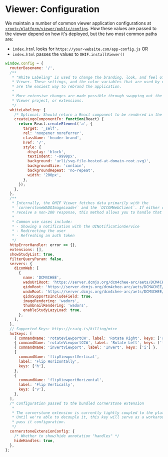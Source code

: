 # Viewer: Configuration

We maintain a number of common viewer application configurations at
[`<root>/platform/viewer/public/configs`][config-dir]. How these values are
passed to the viewer depend on how it's deployed, but the two most common paths
are:

- `index.html` looks for `https://your-website.com/app-config.js` OR
- `index.html` passes the values to `OHIF.installViewer()`

```js
window.config = {
  routerBasename: '/',
  /**
   * "White Labeling" is used to change the branding, look, and feel of the OHIF
   * Viewer. These settings, and the color variables that are used by our components,
   * are the easiest way to rebrand the application.
   *
   * More extensive changes are made possible through swapping out the UI library,
   * Viewer project, or extensions.
   */
  whiteLabeling: {
    /* Optional: Should return a React component to be rendered in the "Logo" section of the application's Top Navigation bar */
    createLogoComponentFn: function(React) {
      return React.createElement('a', {
        target: '_self',
        rel: 'noopener noreferrer',
        className: 'header-brand',
        href: '/',
        style: {
          display: 'block',
          textIndent: '-9999px',
          background: 'url(/svg-file-hosted-at-domain-root.svg)',
          backgroundSize: 'contain',
          backgroundRepeat: 'no-repeat',
          width: '200px',
        },
      });
    },
  },
  /**
   * Internally, the OHIF Viewer fetches data primarily with the
   * `cornerstoneWADOImageLoader` and the `DICOMWebClient`. If either of these
   * receive a non-200 response, this method allows you to handle that error.
   *
   * Common use cases include:
   * - Showing a notification with the UINotificationService
   * - Redirecting the user
   * - Refreshing an auth token
   */
  httpErrorHandler: error => {},
  extensions: [],
  showStudyList: true,
  filterQueryParam: false,
  servers: {
    dicomWeb: [
      {
        name: 'DCM4CHEE',
        wadoUriRoot: 'https://server.dcmjs.org/dcm4chee-arc/aets/DCM4CHEE/wado',
        qidoRoot: 'https://server.dcmjs.org/dcm4chee-arc/aets/DCM4CHEE/rs',
        wadoRoot: 'https://server.dcmjs.org/dcm4chee-arc/aets/DCM4CHEE/rs',
        qidoSupportsIncludeField: true,
        imageRendering: 'wadors',
        thumbnailRendering: 'wadors',
        enableStudyLazyLoad: true,
      },
    ],
  },
  // Supported Keys: https://craig.is/killing/mice
  hotkeys: [
    { commandName: 'rotateViewportCW', label: 'Rotate Right', keys: ['r'] },
    { commandName: 'rotateViewportCCW', label: 'Rotate Left', keys: ['l'] },
    { commandName: 'invertViewport', label: 'Invert', keys: ['i'] },
    {
      commandName: 'flipViewportVertical',
      label: 'Flip Horizontally',
      keys: ['h'],
    },
    {
      commandName: 'flipViewportHorizontal',
      label: 'Flip Vertically',
      keys: ['v'],
    },
  ],
  /* Configuration passed to the bundled cornerstone extension
   *
   * The cornerstone extension is currently tightly coupled to the platform.
   * Until we're able to decouple it, this key will serve as a workaround to
   * pass it configuration.
   */
  cornerstoneExtensionConfig: {
    /* Whether to show/hide annotation "handles" */
    hideHandles: true,
  },
};
```

<!--
  LINKS
-->

<!-- prettier-ignore-start -->
[config-dir]: https://github.com/OHIF/Viewers/tree/master/platform/viewer/public/config
<!-- prettier-ignore-end -->
